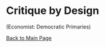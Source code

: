 # Critique by Design 
(Economist: Democratic Primaries)

[Back to Main Page](https://yangle-l.github.io/Lim-Portfolio)
